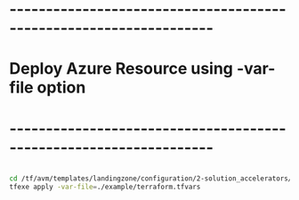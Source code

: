 # ------------------------------------------------------------------
# Deploy Azure Resource using -var-file option
# ------------------------------------------------------------------

```bash

cd /tf/avm/templates/landingzone/configuration/2-solution_accelerators/project/vm
tfexe apply -var-file=./example/terraform.tfvars

```